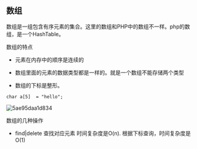 ## 数组

数组是一组包含有序元素的集合。这里的数组和PHP中的数组不一样。php的数组，是一个HashTable。

数组的特点

- 元素在内存中的顺序是连续的

- 数组里面的元素的数据类型都是一样的。就是一个数组不能存储两个类型

- 数组的下标是整形。

```c_cpp
char a[5]  = "hello";
```

![5ae95daa1d834](https://i.loli.net/2018/05/02/5ae95daa1d834.jpg)


数组的几种操作

- find|delete 查找对应元素 时间复杂度是O(n). 根据下标查询，时间复杂度是O(1)




